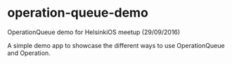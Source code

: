 # operation-queue-demo
OperationQueue demo for HelsinkiOS meetup (29/09/2016)

A simple demo app to showcase the different ways to use OperationQueue and Operation.
